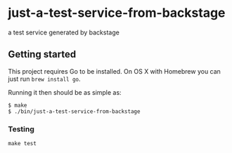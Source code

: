 # just-a-test-service-from-backstage

a test service generated by backstage

## Getting started

This project requires Go to be installed. On OS X with Homebrew you can just run `brew install go`.

Running it then should be as simple as:

```console
$ make
$ ./bin/just-a-test-service-from-backstage
```

### Testing

`make test`
